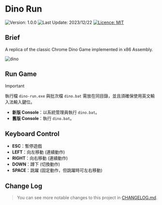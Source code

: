 # Dino Run
<!-- Badges -->
![Version: 1.0.0](https://img.shields.io/badge/version-1.0.0-blue)
![Last Update: 2023/12/22](https://img.shields.io/badge/last%20update-2023/12/22-darkgreen)
[![Licence: MIT](https://img.shields.io/github/license/RogelioKG/Dino-Run?style=flat)](./LICENSE)


## Brief
A replica of the classic Chrome Dino Game implemented in x86 Assembly.
<!-- GIF -->
![dino](./preview/dino.gif)


## Run Game
> [!IMPORTANT]
> 執行檔 `dino-run.exe` 與批次檔 `dino.bat` 需放在同目錄，並且須確保使用英文輸入法輸入鍵位。
+ **新版 Console**：以系統管理員執行 `dino.bat`。
+ **舊版 Console**：執行 `dino.bat`。

## Keyboard Control
+ **ESC**：暫停遊戲
+ **LEFT**：向左移動 (連續動作)
+ **RIGHT**：向右移動 (連續動作)
+ **DOWN**：蹲下 (切換動作)
+ **SPACE**：跳躍 (固定動作，但跳躍時可左右移動)

## Change Log
> You can see more notable changes to this project in [CHANGELOG.md](./CHANGELOG.md).
